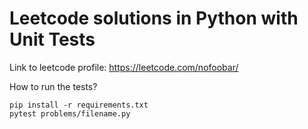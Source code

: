 # Leetcode solutions in Python with Unit Tests

Link to leetcode profile: https://leetcode.com/nofoobar/


How to run the tests?
```
pip install -r requirements.txt
pytest problems/filename.py
```
